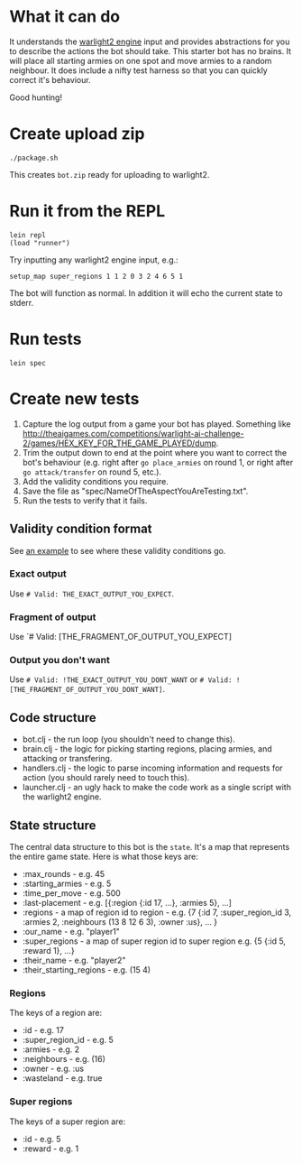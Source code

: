 # What it can do

It understands the [warlight2 engine](http://theaigames.com/competitions/warlight-ai-challenge-2#) input and provides abstractions for you to describe the actions the bot should take. This starter bot has no brains. It will place all starting armies on one spot and move armies to a random neighbour. It does include a nifty test harness so that you can quickly correct it's behaviour.

Good hunting!

# Create upload zip

    ./package.sh

This creates `bot.zip` ready for uploading to warlight2.

# Run it from the REPL

    lein repl
    (load "runner")

Try inputting any warlight2 engine input, e.g.:

    setup_map super_regions 1 1 2 0 3 2 4 6 5 1

The bot will function as normal. In addition it will echo the current state to stderr.

# Run tests

    lein spec

# Create new tests

1. Capture the log output from a game your bot has played. Something like http://theaigames.com/competitions/warlight-ai-challenge-2/games/HEX_KEY_FOR_THE_GAME_PLAYED/dump.
2. Trim the output down to end at the point where you want to correct the bot's behaviour (e.g. right after `go place_armies` on round 1, or right after `go attack/transfer` on round 5, etc.).
3. Add the validity conditions you require.
4. Save the file as "spec/NameOfTheAspectYouAreTesting.txt".
5. Run the tests to verify that it fails.

## Validity condition format

See [an example](https://github.com/curious-attempt-bunny/warlight2-starterbot-clojure/blob/master/spec/Attacks.txt#L47) to see where these validity conditions go.

### Exact output

Use `# Valid: THE_EXACT_OUTPUT_YOU_EXPECT`.

### Fragment of output

Use `# Valid: [THE_FRAGMENT_OF_OUTPUT_YOU_EXPECT]

### Output you don't want

Use `# Valid: !THE_EXACT_OUTPUT_YOU_DONT_WANT` or `# Valid: ![THE_FRAGMENT_OF_OUTPUT_YOU_DONT_WANT]`.

## Code structure

* bot.clj - the run loop (you shouldn't need to change this).
* brain.clj - the logic for picking starting regions, placing armies, and attacking or transfering.
* handlers.clj - the logic to parse incoming information and requests for action (you should rarely need to touch this).
* launcher.clj - an ugly hack to make the code work as a single script with the warlight2 engine.

## State structure

The central data structure to this bot is the `state`. It's a map that represents the entire game state. Here is what those keys are:

* :max_rounds - e.g. 45
* :starting_armies - e.g. 5
* :time_per_move - e.g. 500
* :last-placement - e.g. [{:region {:id 17, ...}, :armies 5}, ...]
* :regions - a map of region id to region - e.g. {7 {:id 7, :super_region_id 3, :armies 2, :neighbours (13 8 12 6 3), :owner :us}, ... }
* :our_name - e.g. "player1"
* :super_regions - a map of super region id to super region e.g. {5 {:id 5, :reward 1}, ...}
* :their_name - e.g. "player2"
* :their_starting_regions - e.g. (15 4)

### Regions

The keys of a region are:

* :id - e.g. 17
* :super_region_id - e.g. 5
* :armies - e.g. 2
* :neighbours - e.g. (16)
* :owner - e.g. :us
* :wasteland - e.g. true

### Super regions

The keys of a super region are:

* :id - e.g. 5
* :reward - e.g. 1

